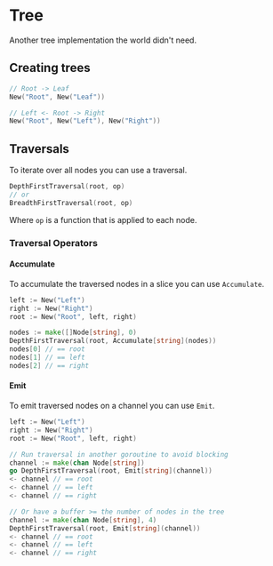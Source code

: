 # Tree

Another tree implementation the world didn't need.

## Creating trees

```go
// Root -> Leaf
New("Root", New("Leaf"))

// Left <- Root -> Right
New("Root", New("Left"), New("Right"))
```

## Traversals

To iterate over all nodes you can use a traversal.
```go
DepthFirstTraversal(root, op)
// or
BreadthFirstTraversal(root, op)
```

Where `op` is a function that is applied to each node.

### Traversal Operators

#### Accumulate

To accumulate the traversed nodes in a slice you can use `Accumulate`.
```go
left := New("Left")
right := New("Right")
root := New("Root", left, right)

nodes := make([]Node[string], 0)
DepthFirstTraversal(root, Accumulate[string](nodes))
nodes[0] // == root
nodes[1] // == left
nodes[2] // == right
```

#### Emit

To emit traversed nodes on a channel you can use `Emit`.
```go
left := New("Left")
right := New("Right")
root := New("Root", left, right)

// Run traversal in another goroutine to avoid blocking
channel := make(chan Node[string])
go DepthFirstTraversal(root, Emit[string](channel))
<- channel // == root
<- channel // == left
<- channel // == right

// Or have a buffer >= the number of nodes in the tree
channel := make(chan Node[string], 4)
DepthFirstTraversal(root, Emit[string](channel))
<- channel // == root
<- channel // == left
<- channel // == right
```

